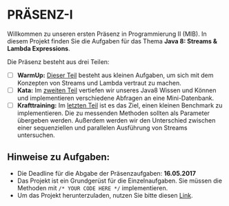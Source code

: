 # PRÄSENZ-I

Willkommen zu unseren ersten Präsenz in Programmierung II (MIB). In diesem Projekt finden Sie die Aufgaben für das Thema **Java 8: Streams & Lambda Expressions**.

Die Präsenz besteht aus drei Teilen: 

- [ ] **WarmUp:** [Dieser Teil](https://github.com/visenger/PRAESENZ-I/tree/master/src/de/berlin/beuth/part1) besteht aus kleinen Aufgaben, um sich mit dem Konzepten von Streams und Lambda vertraut zu machen. 
- [ ] **Kata:** Im [zweiten Teil](https://github.com/visenger/PRAESENZ-I/tree/master/src/de/berlin/beuth/part2) vertiefen wir unseres Java8 Wissen und Können und implementieren verschiedene Abfragen an eine Mini-Datenbank. 
- [ ] **Krafttraining:** Im [letzten Teil](https://github.com/visenger/PRAESENZ-I/tree/master/src/de/berlin/beuth/part3) ist es das Ziel, einen kleinen Benchmark zu implementieren. Die zu messenden Methoden sollten als Parameter übergeben werden. Außerdem werden wir den Unterschied zwischen einer sequenziellen und parallelen Ausführung von Streams untersuchen.

## Hinweise zu Aufgaben:

- Die Deadline für die Abgabe der Präsenzaufgaben: **16.05.2017**
- Das Projekt ist ein Grundgerüst für die Einzelnaufgaben. Sie müssen die Methoden mit `/* YOUR CODE HERE */` implementieren.
- Um das Projekt herunterzuladen, nutzen Sie bitte diesen [Link](https://github.com/visenger/PRAESENZ-I/archive/master.zip).
